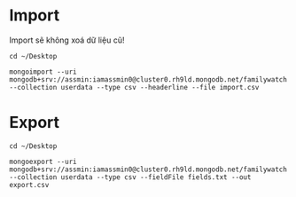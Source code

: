 # Import
Import sẽ không xoá dữ liệu cũ!
```
cd ~/Desktop

mongoimport --uri mongodb+srv://assmin:iamassmin0@cluster0.rh9ld.mongodb.net/familywatch --collection userdata --type csv --headerline --file import.csv
```
# Export 

```
cd ~/Desktop

mongoexport --uri mongodb+srv://assmin:iamassmin0@cluster0.rh9ld.mongodb.net/familywatch --collection userdata --type csv --fieldFile fields.txt --out export.csv
```